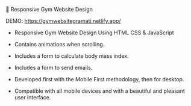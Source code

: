 💪 Responsive Gym Website Design

DEMO: https://gymwebsitegramati.netlify.app/

* Responsive Gym Website Design Using HTML CSS & JavaScript

* Contains animations when scrolling.

* Includes a form to calculate body mass index.

* Includes a form to send emails.

* Developed first with the Mobile First methodology, then for desktop.

* Compatible with all mobile devices and with a beautiful and pleasant user interface.
